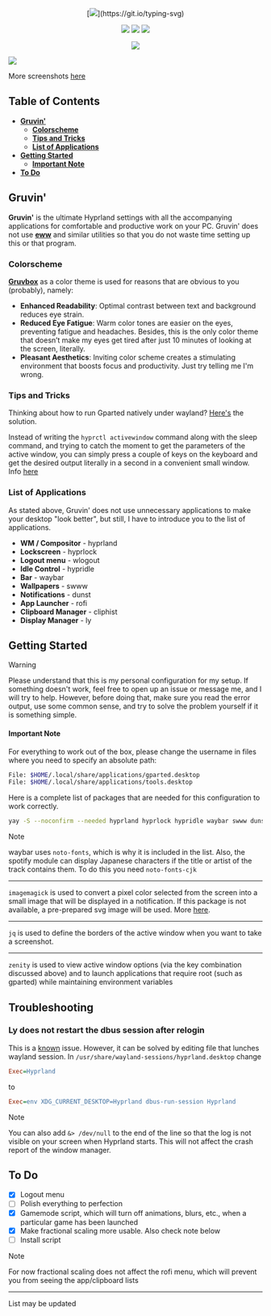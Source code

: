 
<div align='center'> 

[![](https://readme-typing-svg.demolab.com?font=JetBrains+Mono&size=32&duration=3000&pause=1000&color=EBDBB2&center=true&vCenter=true&random=false&width=435&lines=Gruvin')](https://git.io/typing-svg)

![](https://img.shields.io/github/stars/shvedes/dotfiles?style=for-the-badge&label=Stars&color=b57614)
![](https://img.shields.io/github/last-commit/shvedes/dotfiles?style=for-the-badge&color=b57614)
![](https://img.shields.io/github/license/shvedes/dotfiles?style=for-the-badge&color=b57614)

![](https://img.shields.io/github/repo-size/shvedes/dotfiles?style=for-the-badge&logoColor=%23ffffff&label=Size&color=%23b57614)

</div>

![](https://preview.redd.it/hyprland-gruvin-v0-my6ax582ocxc1.png?width=1080&crop=smart&auto=webp&s=e45605d649a3c7af13811c87a5c3e096d1321895)

More screenshots [here](./Screenshots.md)

## Table of Contents
- [**Gruvin'**](#gruvin')
    - [**Colorscheme**](#colorscheme)
    - [**Tips and Tricks**](#tips-and-tricks)
    - [**List of Applications**](#list-of-applications)
- [**Getting Started**](#getting-started)
    - [**Important Note**](#important-note)
- [**To Do**](#to-do)

## Gruvin'
**Gruvin'** is the ultimate Hyprland settings with all the accompanying applications for comfortable and productive work on your PC.
Gruvin' does not use [**eww**](https://github.com/elkowar/eww) and similar utilities so that you do not waste time setting up this or that program. 

### Colorscheme

[**Gruvbox**](https://github.com/morhetz/gruvbox) as a color theme is used for reasons that are obvious to you (probably), namely:

- **Enhanced Readability**: Optimal contrast between text and background reduces eye strain.
- **Reduced Eye Fatigue**: Warm color tones are easier on the eyes, preventing fatigue and headaches. 
  Besides, this is the only color theme that doesn’t make my eyes get tired after just 10 minutes of looking at the screen, literally.
- **Pleasant Aesthetics**: Inviting color scheme creates a stimulating environment that boosts focus and productivity. Just try telling me I'm wrong.

### Tips and Tricks

Thinking about how to run Gparted natively under wayland? [Here's](https://github.com/shvedes/dotfiles/blob/main/src/.local/bin/applications/gparted.sh) the solution.

Instead of writing the `hyprctl activewindow` command along with the sleep command, and trying to catch the moment to get the parameters of the active window, you can simply press a couple of keys on the keyboard and get the desired output literally in a second in a convenient small window. Info [here](https://github.com/shvedes/dotfiles/blob/decfd0c8717e1497553c1a5edeebb91d6364144b/src/.config/hypr/include/binds.conf#L154C22-L154C29)

### List of Applications

As stated above, Gruvin' does not use unnecessary applications to make your desktop "look better", but still, I have to introduce you to the list of applications.

- **WM / Compositor** - hyprland
- **Lockscreen** - hyprlock
- **Logout menu** - wlogout
- **Idle Control** - hypridle
- **Bar** - waybar
- **Wallpapers** - swww
- **Notifications** - dunst
- **App Launcher** - rofi
- **Clipboard Manager** - cliphist
- **Display Manager** - ly

## Getting Started

> [!WARNING]
> Please understand that this is my personal configuration for my setup. If something doesn't work, feel free to open up an issue or message me, and I will try to help. However, before doing that, make sure you read the error output, use some common sense, and try to solve the problem yourself if it is something simple.

#### Important Note

For everything to work out of the box, please change the username in files where you need to specify an absolute path:

```bash
File: $HOME/.local/share/applications/gparted.desktop
File: $HOME/.local/share/applications/tools.desktop

```

Here is a complete list of packages that are needed for this configuration to work correctly.

```bash 
yay -S --noconfirm --needed hyprland hyprlock hypridle waybar swww dunst rofi-lbonn-wayland-only-git ttf-jetbrains-mono-nerd ttf-font-awesome noto-fonts noto-fonts-cjk imagemagick cliphist grim slurp jq zenity swayosd-git wlogout
```

> [!NOTE]
> waybar uses `noto-fonts`, which is why it is included in the list. Also, the spotify module can display Japanese characters if the title or artist of the track contains them. To do this you need `noto-fonts-cjk`
>
> ---
> `imagemagick` is used to convert a pixel color selected from the screen into a small image that will be displayed in a notification. If this package is not available, a pre-prepared svg image will be used. More [here](https://github.com/shvedes/dotfiles/blob/main/src/.config/hypr/scripts/colorPicker.sh).
>
> ---
> `jq` is used to define the borders of the active window when you want to take a screenshot.
>
> ---
> `zenity` is used to view active window options (via the key combination discussed above) and to launch applications that require root (such as gparted) while maintaining environment variables


## Troubleshooting

### Ly does not restart the dbus session after relogin

This is a [known](https://github.com/fairyglade/ly/issues/384) issue.
However, it can be solved by editing file that lunches wayland session. 
In `/usr/share/wayland-sessions/hyprland.desktop` change
```ini
Exec=Hyprland
```

to
```ini
Exec=env XDG_CURRENT_DESKTOP=Hyprland dbus-run-session Hyprland
```

> [!NOTE]
> You can also add `&> /dev/null` to the end of the line so that the log is not visible on your screen when Hyprland starts.
> This will not affect the crash report of the window manager.

## To Do

- [x] Logout menu
- [ ] Polish everything to perfection
- [x] Gamemode script, which will turn off animations, blurs, etc., when a particular game has been launched
- [x] Make fractional scaling more usable. Also check note below
- [ ] Install script

> [!NOTE]
> For now fractional scaling does not affect the rofi menu, which will prevent you from seeing the app/clipboard lists
>
> ---
> List may be updated
